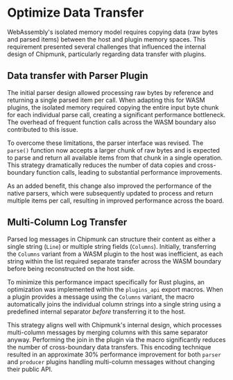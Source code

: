 # Optimize Data Transfer

WebAssembly's isolated memory model requires copying data (raw bytes and parsed items) between the host and plugin memory spaces. This requirement presented several challenges that influenced the internal design of Chipmunk, particularly regarding data transfer with plugins.

## Data transfer with Parser Plugin

The initial parser design allowed processing raw bytes by reference and returning a single parsed item per call. When adapting this for WASM plugins, the isolated memory required copying the entire input byte chunk for each individual parse call, creating a significant performance bottleneck. The overhead of frequent function calls across the WASM boundary also contributed to this issue.

To overcome these limitations, the parser interface was revised. The `parse()` function now accepts a larger chunk of raw bytes and is expected to parse and return all available items from that chunk in a single operation. This strategy dramatically reduces the number of data copies and cross-boundary function calls, leading to substantial performance improvements.

As an added benefit, this change also improved the performance of the native parsers, which were subsequently updated to process and return multiple items per call, resulting in improved performance across the board.

## Multi-Column Log Transfer

Parsed log messages in Chipmunk can structure their content as either a single string (`Line`) or multiple string fields (`Columns`). Initially, transferring the `Columns` variant from a WASM plugin to the host was inefficient, as each string within the list required separate transfer across the WASM boundary before being reconstructed on the host side.

To minimize this performance impact specifically for Rust plugins, an optimization was implemented within the `plugins_api` export macros. When a plugin provides a message using the `Columns` variant, the macro automatically joins the individual column strings into a single string using a predefined internal separator *before* transferring it to the host.

This strategy aligns well with Chipmunk's internal design, which processes multi-column messages by merging columns with this same separator anyway. Performing the join in the plugin via the macro significantly reduces the number of cross-boundary data transfers. This encoding technique resulted in an approximate 30% performance improvement for both `parser` and `producer` plugins handling multi-column messages without changing their public API.

